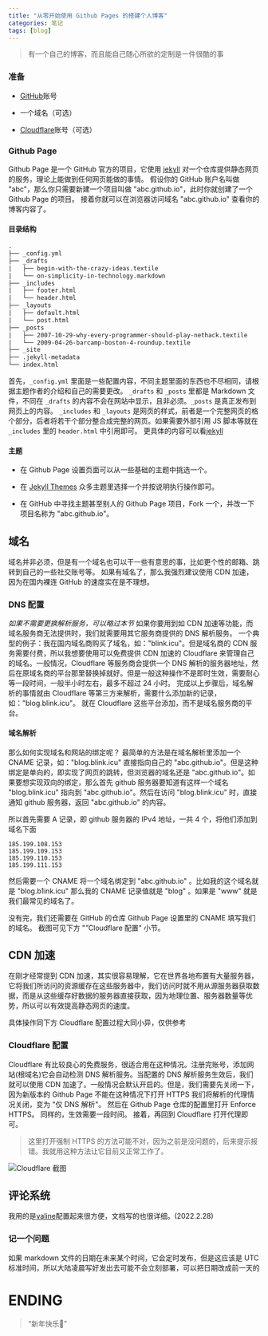 ```yaml
---
title: "从零开始使用 Github Pages 的搭建个人博客"
categories: 笔记
tags: [blog]
---
```


> 有一个自己的博客，而且能自己随心所欲的定制是一件很酷的事

### 准备

*   [GitHub](https://github.com/)账号

*   一个域名（可选）

*   [Cloudflare](https://dash.cloudflare.com/)账号（可选）

### Github Page

Github Page 是一个 GitHub 官方的项目，它使用 [jekyll](http://jekyllcn.com/) 对一个仓库提供静态网页的服务，理论上能做到任何网页能做的事情。
假设你的 GitHub 账户名叫做 "abc"，那么你只需要新建一个项目叫做 "abc.github.io"，此时你就创建了一个 Github Page 的项目。
接着你就可以在浏览器访问域名 "abc.github.io" 查看你的博客内容了。

#### 目录结构

```txt
.
├── _config.yml
├── _drafts
|   ├── begin-with-the-crazy-ideas.textile
|   └── on-simplicity-in-technology.markdown
├── _includes
|   ├── footer.html
|   └── header.html
├── _layouts
|   ├── default.html
|   └── post.html
├── _posts
|   ├── 2007-10-29-why-every-programmer-should-play-nethack.textile
|   └── 2009-04-26-barcamp-boston-4-roundup.textile
├── _site
├── .jekyll-metadata
└── index.html
```

首先，`_config.yml` 里面是一些配置内容，不同主题里面的东西也不尽相同，请根据主题作者的介绍和自己的需要更改。
`_drafts` 和 `_posts` 里都是 Markdown 文件，不同在 `_drafts` 的内容不会在网站中显示，且非必须。`_posts` 是真正发布到网页上的内容。
`_includes` 和 `_layouts` 是网页的样式，前者是一个完整网页的格个部分，后者将若干个部分整合成完整的网页。如果需要外部引用 JS 脚本等就在 `_includes` 里的 `header.html` 中引用即可。
更具体的内容可以看[jekyll](http://jekyllcn.com/)

#### 主题

*   在 Github Page 设置页面可以从一些基础的主题中挑选一个。

*   在 [Jekyll Themes](http://jekyllthemes.org/) 众多主题里选择一个并按说明执行操作即可。

*   在 GitHub 中寻找主题甚至别人的 Github Page 项目，Fork 一个，并改一下项目名称为 "abc.github.io"。

## 域名

域名并非必须，但是有一个域名也可以干一些有意思的事，比如更个性的邮箱、跳转到自己的一些社交账号等。
如果有域名了，那么我强烈建议使用 CDN 加速，因为在国内裸连 GitHub 的速度实在是不理想。

### DNS 配置
*如果不需要更换解析服务，可以略过本节*
如果你要用到如 CDN 加速等功能，而域名服务商无法提供时，我们就需要用其它服务商提供的 DNS 解析服务。
一个典型的例子：我在国内域名商购买了域名，如："blink.icu"。但是域名商的 CDN 服务需要付费，所以我想要使用可以免费提供 CDN 加速的 Cloudflare 来管理自己的域名。一般情况，Cloudflare 等服务商会提供一个 DNS 解析的服务器地址，然后在原域名商的平台那里替换掉就好。但是一般这种操作不是即时生效，需要耐心等一段时间，一般半小时左右，最多不超过 24 小时。
完成以上步骤后，域名解析的事情就由 Cloudflare 等第三方来解析，需要什么添加新的记录，如："blog.blink.icu"。 就在 Cloudflare 这些平台添加，而不是域名服务商的平台。

#### 域名解析

那么如何实现域名和网站的绑定呢？
最简单的方法是在域名解析里添加一个 CNAME 记录，如："blog.blink.icu" 直接指向自己的 "abc.github.io"。但是这种绑定是单向的，即实现了网页的跳转，但浏览器的域名还是 "abc.github.io"。如果要想实现双向的绑定，那么首先 github 服务器要知道有这样一个域名 "blog.blink.icu" 指向到 "abc.github.io"。然后在访问 "blog.blink.icu" 时，直接通知 github 服务器，返回 "abc.github.io" 的内容。

所以首先需要 A 记录，即 github 服务器的 IPv4 地址，一共 4 个，将他们添加到域名下面

```
185.199.108.153
185.199.109.153
185.199.110.153
185.199.111.153
```

然后需要一个 CNAME 将一个域名绑定到 "abc.github.io" 。比如我的这个域名就是 "blog.b1ink.icu" 那么我的 CNAME 记录值就是 "blog" 。如果是 "www" 就是我们最常见的域名了。

没有完，我们还需要在 GitHub 的仓库 Github Page 设置里的 CNAME 填写我们的域名。
截图可见下方 "”Cloudflare 配置" 小节。

## CDN 加速

在刚才经常提到 CDN 加速，其实很容易理解，它在世界各地布置有大量服务器，它将我们所访问的资源缓存在这些服务器中，我们访问时就不用从源服务器获取数据，而是从这些缓存好数据的服务器直接获取，因为地理位置、服务器数量等优势，所以可以有效提高静态网页的速度。

具体操作同下方 Cloudflare 配置过程大同小异，仅供参考

### Cloudflare 配置

Cloudflare 有比较良心的免费服务，很适合用在这种情况。注册完账号，添加网站(根域名)它会自动检测 DNS 解析服务。当配置的 DNS 解析服务生效后，我们就可以使用 CDN 加速了。一般情况会默认开启的。但是，我们需要先关闭一下，因为新版本的 Github Page 不能在这种情况下打开 HTTPS 我们将解析的代理情况关闭，变为 "仅 DNS 解析"。
然后在 Github Page 仓库的配置里打开 Enforce HTTPS。 同样的，生效需要一段时间。
接着，再回到 Cloudflare 打开代理即可。

> 这里打开强制 HTTPS 的方法可能不对，因为之前是没问题的，后来提示报错。我就用这种方法让它目前又正常工作了。

![Cloudflare 截图](https://img2.imgtp.com/2024/04/14/JA9w4UO7.png)

## 评论系统

我用的是[valine](https://valine.js.org/visitor.html)配置起来很方便，文档写的也很详细。(2022.2.28)

### 记一个问题
如果 markdown 文件的日期在未来某个时间，它会定时发布，但是这应该是 UTC 标准时间，所以大陆凌晨写好发出去可能不会立刻部署，可以把日期改成前一天的

# ENDING

> “新年快乐🧧”
